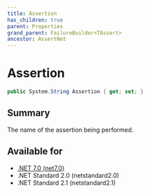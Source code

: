 ```yaml
---
title: Assertion
has_children: true
parent: Properties
grand_parent: FailureBuilder<TAssert>
ancestor: AssertNet
---
```

# Assertion

```csharp
public System.String Assertion { get; set; }
```

## Summary
The name of the assertion being performed.

## Available for
- [.NET 7.0 (net7.0)](https://versionsof.net/core/7.0/)
- .NET Standard 2.0 (netstandard2.0)
- .NET Standard 2.1 (netstandard2.1)

